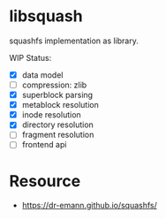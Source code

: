 # libsquash

squashfs implementation as library.

WIP Status:
* [x] data model
* [ ] compression: zlib
* [x] superblock parsing
* [x] metablock resolution
* [x] inode resolution
* [x] directory resolution
* [ ] fragment resolution
* [ ] frontend api

# Resource

* https://dr-emann.github.io/squashfs/
